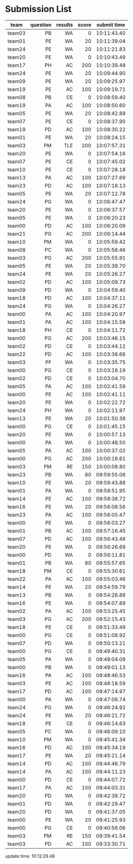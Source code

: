 # Submission List
team    | question  | results  | score | submit time
------|-----:|-----:| ----:|-----
team03 | PB | WA | 0 | 10:11:43.40
team01 | PE | WA | 20 | 10:11:39.04
team24 | PE | WA | 20 | 10:11:21.83
team20 | PE | WA | 0 | 10:10:43.49
team17 | PH | AC | 200 | 10:10:39.48
team24 | PE | WA | 20 | 10:09:44.90
team09 | PE | WA | 20 | 10:09:25.97
team19 | PE | AC | 100 | 10:09:19.71
team08 | PB | CE | 0 | 10:08:59.40
team19 | PA | AC | 100 | 10:08:50.60
team05 | PE | WA | 20 | 10:08:42.89
team07 | PE | CE | 0 | 10:08:37.90
team19 | PD | AC | 100 | 10:08:30.22
team01 | PE | WA | 20 | 10:08:24.15
team03 | PM | TLE | 200 | 10:07:57.31
team20 | PE | WA | 0 | 10:07:54.16
team07 | PE | CE | 0 | 10:07:45.02
team10 | PE | CE | 0 | 10:07:28.18
team13 | PA | AC | 100 | 10:07:27.69
team23 | PD | AC | 100 | 10:07:18.13
team05 | PE | WA | 20 | 10:07:12.78
team24 | PG | WA | 0 | 10:06:47.47
team20 | PE | WA | 0 | 10:06:37.57
team05 | PE | WA | 0 | 10:06:20.23
team00 | PD | AC | 100 | 10:06:20.09
team21 | PG | AC | 200 | 10:06:14.44
team10 | PM | WA | 0 | 10:05:59.42
team08 | PC | WA | 0 | 10:05:58.46
team03 | PG | AC | 200 | 10:05:55.91
team05 | PE | WA | 20 | 10:05:39.70
team24 | PE | WA | 20 | 10:05:26.27
team02 | PD | AC | 100 | 10:05:09.73
team09 | PD | WA | 0 | 10:04:59.40
team18 | PD | AC | 100 | 10:04:37.11
team24 | PG | WA | 0 | 10:04:26.27
team00 | PA | AC | 100 | 10:04:20.97
team01 | PA | AC | 100 | 10:04:15.58
team18 | PH | CE | 0 | 10:04:11.72
team00 | PG | AC | 200 | 10:03:46.15
team02 | PD | CE | 0 | 10:03:44.12
team22 | PD | AC | 100 | 10:03:38.66
team03 | PF | WA | 0 | 10:03:35.75
team00 | PG | CE | 0 | 10:03:18.19
team02 | PD | CE | 0 | 10:03:04.70
team05 | PA | AC | 100 | 10:02:41.59
team00 | PE | AC | 100 | 10:02:41.11
team20 | PE | WA | 0 | 10:02:22.72
team24 | PH | WA | 0 | 10:02:11.97
team13 | PE | WA | 20 | 10:01:50.38
team00 | PG | CE | 0 | 10:01:45.15
team20 | PE | WA | 0 | 10:00:57.13
team00 | PA | WA | 0 | 10:00:48.50
team05 | PA | AC | 100 | 10:00:37.02
team00 | PG | AC | 200 | 10:00:18.61
team03 | PM | RE | 150 | 10:00:08.80
team23 | PB | WA | 80 | 09:59:55.08
team10 | PE | WA | 20 | 09:59:43.88
team01 | PA | WA | 0 | 09:58:51.95
team14 | PE | AC | 100 | 09:58:38.72
team16 | PE | WA | 20 | 09:58:08.56
team23 | PA | AC | 100 | 09:58:05.47
team00 | PE | WA | 0 | 09:58:03.27
team01 | PB | AC | 100 | 09:57:16.45
team07 | PD | AC | 100 | 09:56:43.48
team20 | PE | WA | 0 | 09:56:26.69
team00 | PD | WA | 0 | 09:56:11.81
team01 | PB | WA | 80 | 09:55:57.65
team18 | PM | CE | 0 | 09:55:30.61
team22 | PA | AC | 100 | 09:55:03.46
team14 | PE | WA | 20 | 09:54:59.79
team13 | PB | WA | 0 | 09:54:28.88
team16 | PE | WA | 0 | 09:54:07.89
team02 | PA | AC | 100 | 09:53:25.45
team03 | PG | AC | 200 | 09:52:15.43
team18 | PE | CE | 0 | 09:51:33.49
team00 | PG | CE | 0 | 09:51:08.92
team07 | PD | WA | 0 | 09:50:13.21
team00 | PG | CE | 0 | 09:49:40.31
team05 | PA | WA | 0 | 09:49:04.09
team00 | PB | WA | 0 | 09:49:01.13
team16 | PA | AC | 100 | 09:48:46.53
team03 | PE | AC | 100 | 09:48:18.59
team17 | PD | AC | 100 | 09:47:14.97
team00 | PA | WA | 0 | 09:47:06.74
team24 | PG | WA | 0 | 09:46:24.92
team24 | PE | WA | 20 | 09:46:21.72
team18 | PE | CE | 0 | 09:46:14.63
team05 | PC | WA | 0 | 09:46:09.10
team10 | PM | WA | 0 | 09:45:41.34
team16 | PD | AC | 100 | 09:45:34.19
team17 | PE | WA | 20 | 09:45:21.14
team14 | PD | AC | 100 | 09:44:48.79
team14 | PA | AC | 100 | 09:44:11.23
team00 | PD | CE | 0 | 09:44:07.72
team17 | PA | AC | 100 | 09:44:03.31
team20 | PD | WA | 0 | 09:42:38.72
team01 | PD | WA | 0 | 09:42:29.47
team20 | PD | WA | 0 | 09:41:37.05
team00 | PE | WA | 20 | 09:41:25.93
team00 | PG | CE | 0 | 09:40:58.06
team03 | PM | RE | 150 | 09:39:41.54
team03 | PD | AC | 100 | 09:33:30.71


update time: 10:12:29.48 
